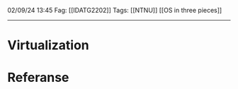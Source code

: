 02/09/24 13:45
Fag: [[IDATG2202]]
Tags: [[NTNU]] [[OS in three pieces]]
___

# Virtualization



# Referanse
